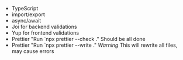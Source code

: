 - TypeScript
- import/export
- async/await
- Joi for backend validations
- Yup for frontend validations
- Prettier "Run `npx prettier --check ." Should be all done
- Prettier "Run `npx prettier --write ." *Warning* This will rewrite all files, may cause errors
